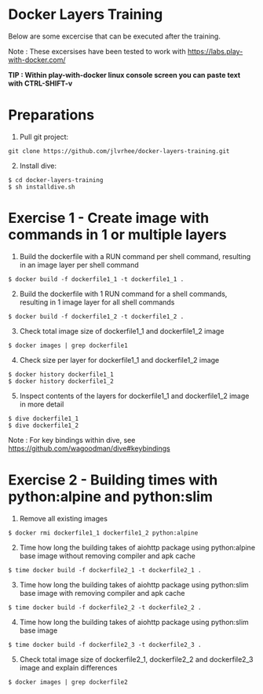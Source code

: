 # Docker Layers Training
Below are some excercise that can be executed after the training. 

Note : These excersises have been tested to work with https://labs.play-with-docker.com/

**TIP : Within play-with-docker linux console screen you can paste text with CTRL-SHIFT-v**

# Preparations
1) Pull git project:
```
git clone https://github.com/jlvrhee/docker-layers-training.git
```

2) Install dive:
```
$ cd docker-layers-training
$ sh installdive.sh
```

# Exercise 1 - Create image with commands in 1 or multiple layers
1) Build the dockerfile with a RUN command per shell command, resulting in an image layer per shell command
```
$ docker build -f dockerfile1_1 -t dockerfile1_1 .
```
2) Build the dockerfile with 1 RUN command for a shell commands, resulting in 1 image layer for all shell commands
```
$ docker build -f dockerfile1_2 -t dockerfile1_2 .
```
3) Check total image size of dockerfile1_1 and dockerfile1_2 image
```
$ docker images | grep dockerfile1
```
4) Check size per layer for dockerfile1_1 and dockerfile1_2 image
```
$ docker history dockerfile1_1
$ docker history dockerfile1_2
```
5) Inspect contents of the layers for dockerfile1_1 and dockerfile1_2 image in more detail
```
$ dive dockerfile1_1
$ dive dockerfile1_2
```
Note : For key bindings within dive, see https://github.com/wagoodman/dive#keybindings

# Exercise 2 - Building times with python:alpine and python:slim
1) Remove all existing images
```
$ docker rmi dockerfile1_1 dockerfile1_2 python:alpine
```
2) Time how long the building takes of aiohttp package using python:alpine base image without removing compiler and apk cache
```
$ time docker build -f dockerfile2_1 -t dockerfile2_1 .
```
3) Time how long the building takes of aiohttp package using python:slim base image with removing compiler and apk cache
```
$ time docker build -f dockerfile2_2 -t dockerfile2_2 .
```
4) Time how long the building takes of aiohttp package using python:slim base image
```
$ time docker build -f dockerfile2_3 -t dockerfile2_3 .
```
5) Check total image size of dockerfile2_1, dockerfile2_2 and dockerfile2_3 image and explain differences
```
$ docker images | grep dockerfile2
```
